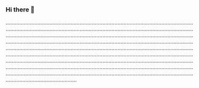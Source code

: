 ### Hi there 👋

...........................................................................................................................................................................................................................................................................................................................................................................................................................................................................................................................................................................................................................................................................................................................................................................................................................................................................................................................................................................................................................................................................................................................................................................................................